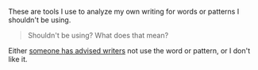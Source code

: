 These are tools I use to analyze my own writing for words or patterns I shouldn't be using.

> Shouldn't be using? What does that mean?

Either [someone has advised writers](http://litreactor.com/essays/chuck-palahniuk/nuts-and-bolts-%E2%80%9Cthought%E2%80%9D-verbs) not use the word or pattern, or I don't like it.
